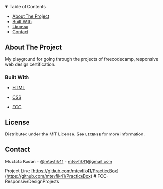 <!-- TABLE OF CONTENTS -->

<details  open="open">

<summary>Table of Contents</summary>

<ul>

<li><a  href="#about-the-project">About The Project</a>

<li><a  href="#built-with">Built With</a></li>

<li><a  href="#license">License</a></li>

<li><a  href="#contact">Contact</a></li>

</ul>

</details>

<!-- ABOUT THE PROJECT -->

## About The Project

My playground for going through the projects of freecodecamp, responsive web design certification.

### Built With

- [HTML](https://en.wikipedia.org/wiki/HTML)

- [CSS](https://en.wikipedia.org/wiki/CSS)

- [FCC](https://www.freecodecamp.org/learn/responsive-web-design/#responsive-web-design-projects)

<!-- LICENSE -->

## License

Distributed under the MIT License. See `LICENSE` for more information.

<!-- CONTACT -->

## Contact

Mustafa Kadan - [@mtevfik41](https://twitter.com/mtevfik41) - mtevfik41@gmail.com

Project Link: [https://github.com/mtevfik41/PracticeBox](https://github.com/mtevfik41/PracticeBox)
#   F C C - R e s p o n s i v e D e s i g n P r o j e c t s  
 